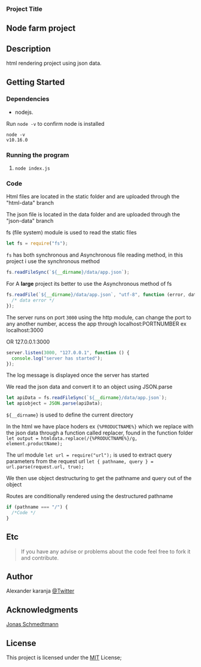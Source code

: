 ### Project Title

## Node farm project

## Description

html rendering project using json data.

## Getting Started

### Dependencies

- nodejs.

Run `node -v` to confirm node is installed

```
node -v
v10.16.0
```

### Running the program

1.  `node index.js`

### Code

Html files are located in the static folder and are uploaded through the "html-data" branch

The json file is located in the data folder and are uploaded through the "json-data" branch

fs (file system) module is used to read the static files

```javascript
let fs = require("fs");
```

`fs` has both synchronous and Asynchronous file reading method, in this project i use the synchronous method

```javascript
fs.readFileSync(`${__dirname}/data/app.json`);
```

For A **large** project its better to use the Asynchronous method of fs

```javascript
fs.readFile(`${__dirname}/data/app.json`, "utf-8", function (error, data) {
  /* data error */
});
```

The server runs on port `3000` using the http module, can change the port to any another number, access the app through localhost:PORTNUMBER ex localhost:3000

OR 127.0.0.1:3000

```javascript
server.listen(3000, "127.0.0.1", function () {
  console.log("server has started");
});
```

The log message is displayed once the server has started

We read the json data and convert it to an object using JSON.parse

```javascript
let apiData = fs.readFileSync(`${__dirname}/data/app.json`);
let apiobject = JSON.parse(apiData);
```

`${__dirname}` is used to define the current directory

In the html we have place hoders ex `{%PRODUCTNAME%}` which we replace with the json data through a function called replacer, found in the function folder `let output = htmldata.replace(/{%PRODUCTNAME%}/g, element.productName);`

The url module `let url = require("url");` is used to extract query parameters from the request url `let { pathname, query } = url.parse(request.url, true);`

We then use object destructuring to get the pathname and query out of the object

Routes are conditionally rendered using the destructured pathname

```javascript
if (pathname === "/") {
  /*Code */
}
```

## Etc

> If you have any advise or problems about the code feel free to fork it and contribute.

## Author

Alexander karanja
[@Twitter](https://twitter.com/aknjoroge)

## Acknowledgments

[Jonas Schmedtmann](https://twitter.com/jonasschmedtman)

## License

This project is licensed under the [MIT](https://opensource.org/licenses/MIT) License;
